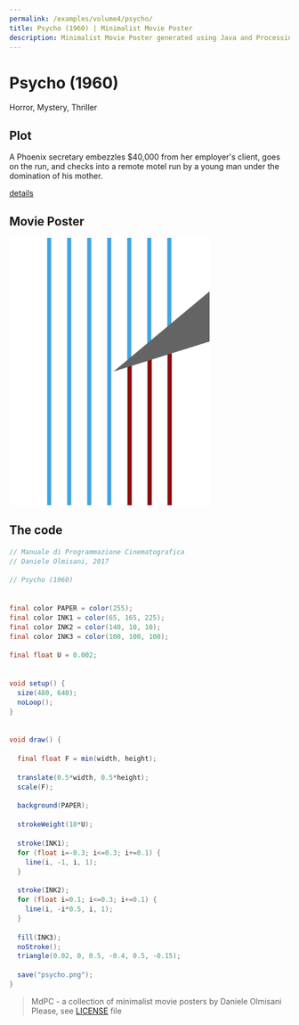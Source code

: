 ```yaml
---
permalink: /examples/volume4/psycho/
title: Psycho (1960) | Minimalist Movie Poster
description: Minimalist Movie Poster generated using Java and Processing.
---
```


# Psycho (1960)

Horror, Mystery, Thriller

## Plot
A Phoenix secretary embezzles $40,000 from her employer's client, goes on the run, and checks into a remote motel run by a young man under the domination of his mother.

[details](https://www.imdb.com/title/tt0054215/)

## Movie Poster
<img src="psycho.png"  width="360px" title="Psycho">


## The code
```java
// Manuale di Programmazione Cinematografica
// Daniele Olmisani, 2017

// Psycho (1960)


final color PAPER = color(255);
final color INK1 = color(65, 165, 225);
final color INK2 = color(140, 10, 10);
final color INK3 = color(100, 100, 100);

final float U = 0.002;


void setup() {
  size(480, 640);
  noLoop();
}


void draw() {
  
  final float F = min(width, height);
  
  translate(0.5*width, 0.5*height);
  scale(F);
  
  background(PAPER);
  
  strokeWeight(10*U);
  
  stroke(INK1);
  for (float i=-0.3; i<=0.3; i+=0.1) {
    line(i, -1, i, 1);
  }
  
  stroke(INK2);
  for (float i=0.1; i<=0.3; i+=0.1) {
    line(i, -i*0.5, i, 1);
  }
  
  fill(INK3);
  noStroke();
  triangle(0.02, 0, 0.5, -0.4, 0.5, -0.15);
  
  save("psycho.png");
}

```

> MdPC - a collection of minimalist movie posters
> by Daniele Olmisani
> Please, see [LICENSE](../../../LICENSE) file
